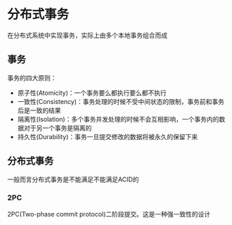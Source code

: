 # 分布式事务
在分布式系统中实现事务，实际上由多个本地事务组合而成

## 事务
事务的四大原则：
- 原子性(Atomicity)：一个事务要么都执行要么都不执行
- 一致性(Consistency)：事务处理的时候不受中间状态的限制，事务前和事务后是一致的结果
- 隔离性(Isolation)：多个事务并发处理的时候不会互相影响，一个事务内的数据对于另一个事务是隔离的
- 持久性(Durability)：事务一旦提交修改的数据将被永久的保留下来


## 分布式事务
一般而言分布式事务是不能满足不能满足ACID的

### 2PC
2PC(Two-phase commit protocol)二阶段提交。这是一种强一致性的设计